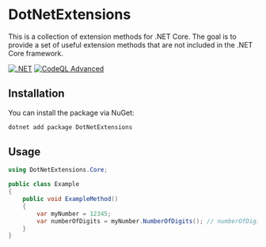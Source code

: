 # DotNetExtensions

This is a collection of extension methods for .NET Core.
The goal is to provide a set of useful extension methods that are not included in the .NET Core framework.

[![.NET](https://github.com/Necas209/DotNetExtensions/actions/workflows/dotnet.yml/badge.svg)](https://github.com/Necas209/DotNetExtensions/actions/workflows/dotnet.yml)
[![CodeQL Advanced](https://github.com/Necas209/DotNetExtensions/actions/workflows/codeql.yml/badge.svg)](https://github.com/Necas209/DotNetExtensions/actions/workflows/codeql.yml)

## Installation

You can install the package via NuGet:

```bash
dotnet add package DotNetExtensions
```

## Usage

```csharp
using DotNetExtensions.Core;

public class Example
{
    public void ExampleMethod()
    {
        var myNumber = 12345;
        var numberOfDigits = myNumber.NumberOfDigits(); // numberOfDigits = 5
    }
}
```
